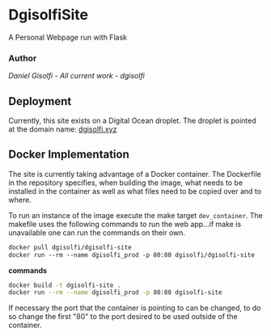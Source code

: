# DgisolfiSite
A Personal Webpage run with Flask 

### Author

*Daniel Gisolfi - All current work - dgisolfi*

## Deployment

Currently, this site exists on a Digital Ocean droplet. The droplet is pointed at the domain name: [dgisolfi.xyz](http://www.dgisolfi.xyz)

## Docker Implementation

The site is currently taking advantage of a Docker container. The Dockerfile in the repository specifies, when building the image, what needs to be installed in the container as well as what files need to be copied over and to where.

To run an instance of the image execute the make target `dev_container`. The makefile uses the following commands to run the web app...if make is unavailable one can run the commands on their own.

```dockerfile
docker pull dgisolfi/dgisolfi-site
docker run --rm --name dgisolfi_prod -p 80:80 dgisolfi/dgisolfi-site
```
**commands**
```bash
docker build -t dgisolfi-site .
docker run --rm --name dgisolfi_prod -p 80:80 dgisolfi-site
```
If necessary the port that the container is pointing to can be changed, to do so change the first "80" to the port desired to be used outside of the container.